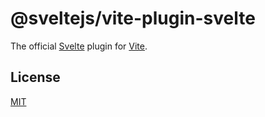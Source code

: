# @sveltejs/vite-plugin-svelte

The official [Svelte](https://svelte.dev) plugin for [Vite](https://vitejs.dev).

## License

[MIT](./LICENSE)
